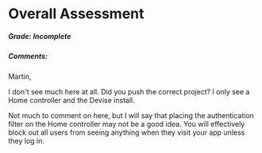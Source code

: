 # Overall Assessment

##### Grade: Incomplete

##### Comments:

Martin,

I don't see much here at all. Did you push the correct project? I only see a Home controller and the Devise install.

Not much to comment on here, but I will say that placing the authentication filter on the Home controller may not be a good idea. You will effectively block out all users from seeing anything when they visit your app unless they log in.